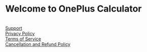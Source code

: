 <h1>Welcome to OnePlus Calculator</h1>
<br/>
<a href="support.html">Support</a><br/>
<a href="privacy_policy.html">Privacy Policy</a><br/>
<a href="terms_of_service.html">Terms of Service</a><br/>
<a href="cancellation_and_refund.html">Cancellation and Refund Policy</a><br/>
  
